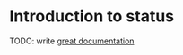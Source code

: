 # Introduction to status

TODO: write [great documentation](http://jacobian.org/writing/great-documentation/what-to-write/)
